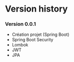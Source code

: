 Version history
======

### Version 0.0.1
* Création projet (Spring Boot)
* Spring Boot Security
* Lombok
* JWT
* JPA
